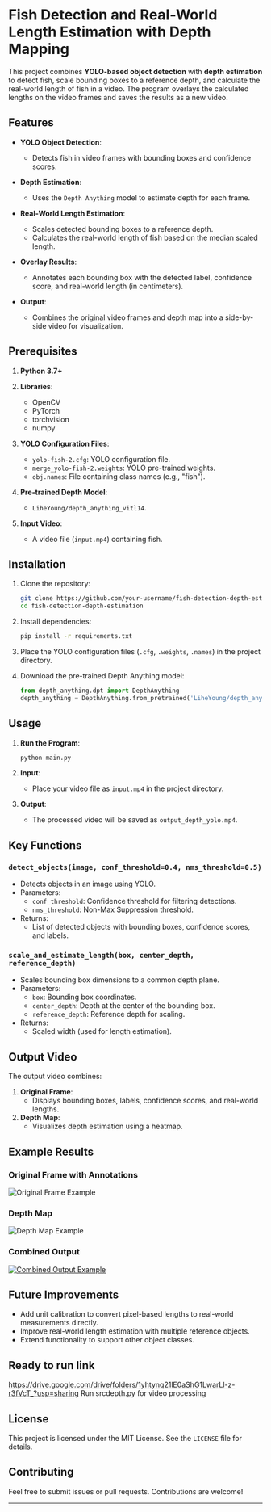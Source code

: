 # Fish Detection and Real-World Length Estimation with Depth Mapping

This project combines **YOLO-based object detection** with **depth estimation** to detect fish, scale bounding boxes to a reference depth, and calculate the real-world length of fish in a video. The program overlays the calculated lengths on the video frames and saves the results as a new video.

## Features

- **YOLO Object Detection**:
  - Detects fish in video frames with bounding boxes and confidence scores.
  
- **Depth Estimation**:
  - Uses the `Depth Anything` model to estimate depth for each frame.

- **Real-World Length Estimation**:
  - Scales detected bounding boxes to a reference depth.
  - Calculates the real-world length of fish based on the median scaled length.

- **Overlay Results**:
  - Annotates each bounding box with the detected label, confidence score, and real-world length (in centimeters).

- **Output**:
  - Combines the original video frames and depth map into a side-by-side video for visualization.

## Prerequisites

1. **Python 3.7+**
2. **Libraries**:
   - OpenCV
   - PyTorch
   - torchvision
   - numpy
3. **YOLO Configuration Files**:
   - `yolo-fish-2.cfg`: YOLO configuration file.
   - `merge_yolo-fish-2.weights`: YOLO pre-trained weights.
   - `obj.names`: File containing class names (e.g., "fish").

4. **Pre-trained Depth Model**:
   - `LiheYoung/depth_anything_vitl14`.

5. **Input Video**:
   - A video file (`input.mp4`) containing fish.

## Installation

1. Clone the repository:
   ```bash
   git clone https://github.com/your-username/fish-detection-depth-estimation.git
   cd fish-detection-depth-estimation
   ```

2. Install dependencies:
   ```bash
   pip install -r requirements.txt
   ```

3. Place the YOLO configuration files (`.cfg`, `.weights`, `.names`) in the project directory.

4. Download the pre-trained Depth Anything model:
   ```python
   from depth_anything.dpt import DepthAnything
   depth_anything = DepthAnything.from_pretrained('LiheYoung/depth_anything_vitl14')
   ```

## Usage

1. **Run the Program**:
   ```bash
   python main.py
   ```

2. **Input**:
   - Place your video file as `input.mp4` in the project directory.

3. **Output**:
   - The processed video will be saved as `output_depth_yolo.mp4`.

## Key Functions

### `detect_objects(image, conf_threshold=0.4, nms_threshold=0.5)`
- Detects objects in an image using YOLO.
- Parameters:
  - `conf_threshold`: Confidence threshold for filtering detections.
  - `nms_threshold`: Non-Max Suppression threshold.
- Returns:
  - List of detected objects with bounding boxes, confidence scores, and labels.

### `scale_and_estimate_length(box, center_depth, reference_depth)`
- Scales bounding box dimensions to a common depth plane.
- Parameters:
  - `box`: Bounding box coordinates.
  - `center_depth`: Depth at the center of the bounding box.
  - `reference_depth`: Reference depth for scaling.
- Returns:
  - Scaled width (used for length estimation).

## Output Video

The output video combines:
1. **Original Frame**:
   - Displays bounding boxes, labels, confidence scores, and real-world lengths.
2. **Depth Map**:
   - Visualizes depth estimation using a heatmap.

## Example Results

### Original Frame with Annotations
![Original Frame Example](images/original_frame_example.png)

### Depth Map
![Depth Map Example](images/depth_map_example.png)

### Combined Output
[![Combined Output Example](images/combined_output_example.png)](https://github.com/phucngvinuni/fishlengthestimation/blob/main/output_depth_yolo.mp4)

## Future Improvements

- Add unit calibration to convert pixel-based lengths to real-world measurements directly.
- Improve real-world length estimation with multiple reference objects.
- Extend functionality to support other object classes.
## Ready to run link
https://drive.google.com/drive/folders/1yhtynq21lE0aShG1LwarLl-z-r3fVcT_?usp=sharing
Run srcdepth.py for video processing
## License

This project is licensed under the MIT License. See the `LICENSE` file for details.

## Contributing

Feel free to submit issues or pull requests. Contributions are welcome!

---


